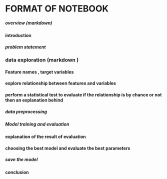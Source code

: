 # FORMAT OF NOTEBOOK 

##### overview (markdown)
#### introduction
##### problem statement 


### data exploration (markdown )

#### Feature names , target variables 


#### explore relationship between features and variables 

#### perform a statistical test to evaluate if the relationship is by chance or not then an explanation behind 



##### data preprocessing 

##### Model training and evaluation 


#### explanation of the result of evaluation


#### choosing the best model and evaluate the best parameters 


##### save the model 

#### conclusion 



# 